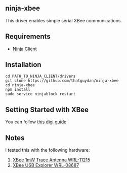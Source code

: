 ninja-xbee
---
This driver enables simple serial XBee communications. 

## Requirements
* [Ninja Client](http://ninjablocks.com/blogs/how-to/7195176-hack-like-a-ninja-blocks-developer)

## Installation
```shell
cd PATH_TO_NINJA_CLIENT/drivers
git clone https://github.com/thatguydan/ninja-xbee
cd ninja-xbee
npm install
sudo service ninjablock restart
```

## Setting Started with XBee
You can follow [this digi guide](http://examples.digi.com/get-started/basic-xbee-802-15-4-chat/)

## Notes
I tested this with the following hardware:

1. [XBee 1mW Trace Antenna WRL-11215](https://www.sparkfun.com/products/11215)
2. [XBee USB Explorer WRL-08687](https://www.sparkfun.com/products/8687)

